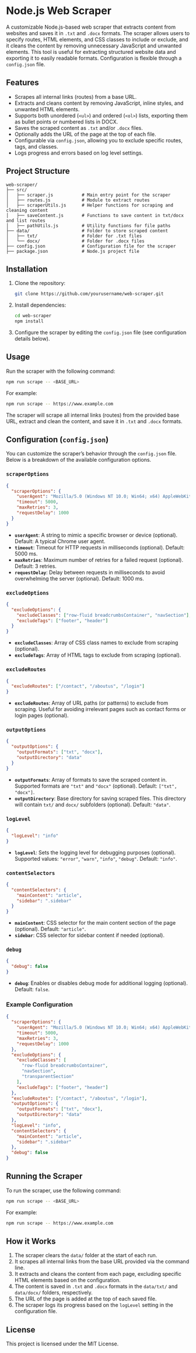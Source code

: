 # Node.js Web Scraper

A customizable Node.js-based web scraper that extracts content from websites and saves it in `.txt` and `.docx` formats. The scraper allows users to specify routes, HTML elements, and CSS classes to include or exclude, and it cleans the content by removing unnecessary JavaScript and unwanted elements. This tool is useful for extracting structured website data and exporting it to easily readable formats. Configuration is flexible through a `config.json` file.

## Features

- Scrapes all internal links (routes) from a base URL.
- Extracts and cleans content by removing JavaScript, inline styles, and unwanted HTML elements.
- Supports both unordered (`<ul>`) and ordered (`<ol>`) lists, exporting them as bullet points or numbered lists in DOCX.
- Saves the scraped content as `.txt` and/or `.docx` files.
- Optionally adds the URL of the page at the top of each file.
- Configurable via `config.json`, allowing you to exclude specific routes, tags, and classes.
- Logs progress and errors based on log level settings.

## Project Structure

```
web-scraper/
├── src/
│   ├── scraper.js           # Main entry point for the scraper
│   ├── routes.js            # Module to extract routes
│   ├── scraperUtils.js      # Helper functions for scraping and cleaning content
│   ├── saveContent.js       # Functions to save content in txt/docx and list routes
│   ├── pathUtils.js         # Utility functions for file paths
├── data/                    # Folder to store scraped content
│   ├── txt/                 # Folder for .txt files
│   └── docx/                # Folder for .docx files
├── config.json              # Configuration file for the scraper
├── package.json             # Node.js project file
```

## Installation

1. Clone the repository:

   ```bash
   git clone https://github.com/yourusername/web-scraper.git
   ```

2. Install dependencies:

   ```bash
   cd web-scraper
   npm install
   ```

3. Configure the scraper by editing the `config.json` file (see configuration details below).

## Usage

Run the scraper with the following command:

```bash
npm run scrape -- <BASE_URL>
```

For example:

```bash
npm run scrape -- https://www.example.com
```

The scraper will scrape all internal links (routes) from the provided base URL, extract and clean the content, and save it in `.txt` and `.docx` formats.

## Configuration (`config.json`)

You can customize the scraper’s behavior through the `config.json` file. Below is a breakdown of the available configuration options.

### `scraperOptions`

```json
{
  "scraperOptions": {
    "userAgent": "Mozilla/5.0 (Windows NT 10.0; Win64; x64) AppleWebKit/537.36 (KHTML, like Gecko) Chrome/87.0.4280.88 Safari/537.36",
    "timeout": 5000,
    "maxRetries": 3,
    "requestDelay": 1000
  }
}
```

- **`userAgent`**: A string to mimic a specific browser or device (optional). Default: A typical Chrome user agent.
- **`timeout`**: Timeout for HTTP requests in milliseconds (optional). Default: 5000 ms.
- **`maxRetries`**: Maximum number of retries for a failed request (optional). Default: 3 retries.
- **`requestDelay`**: Delay between requests in milliseconds to avoid overwhelming the server (optional). Default: 1000 ms.

### `excludeOptions`

```json
{
  "excludeOptions": {
    "excludeClasses": ["row-fluid breadcrumbsContainer", "navSection"],
    "excludeTags": ["footer", "header"]
  }
}
```

- **`excludeClasses`**: Array of CSS class names to exclude from scraping (optional).
- **`excludeTags`**: Array of HTML tags to exclude from scraping (optional).

### `excludeRoutes`

```json
{
  "excludeRoutes": ["/contact", "/aboutus", "/login"]
}
```

- **`excludeRoutes`**: Array of URL paths (or patterns) to exclude from scraping. Useful for avoiding irrelevant pages such as contact forms or login pages (optional).

### `outputOptions`

```json
{
  "outputOptions": {
    "outputFormats": ["txt", "docx"],
    "outputDirectory": "data"
  }
}
```

- **`outputFormats`**: Array of formats to save the scraped content in. Supported formats are `"txt"` and `"docx"` (optional). Default: `["txt", "docx"]`.
- **`outputDirectory`**: Base directory for saving scraped files. This directory will contain `txt/` and `docx/` subfolders (optional). Default: `"data"`.

### `logLevel`

```json
{
  "logLevel": "info"
}
```

- **`logLevel`**: Sets the logging level for debugging purposes (optional). Supported values: `"error"`, `"warn"`, `"info"`, `"debug"`. Default: `"info"`.

### `contentSelectors`

```json
{
  "contentSelectors": {
    "mainContent": "article",
    "sidebar": ".sidebar"
  }
}
```

- **`mainContent`**: CSS selector for the main content section of the page (optional). Default: `"article"`.
- **`sidebar`**: CSS selector for sidebar content if needed (optional).

### `debug`

```json
{
  "debug": false
}
```

- **`debug`**: Enables or disables debug mode for additional logging (optional). Default: `false`.

### Example Configuration

```json
{
  "scraperOptions": {
    "userAgent": "Mozilla/5.0 (Windows NT 10.0; Win64; x64) AppleWebKit/537.36 (KHTML, like Gecko) Chrome/87.0.4280.88 Safari/537.36",
    "timeout": 5000,
    "maxRetries": 3,
    "requestDelay": 1000
  },
  "excludeOptions": {
    "excludeClasses": [
      "row-fluid breadcrumbsContainer",
      "navSection",
      "transparentSection"
    ],
    "excludeTags": ["footer", "header"]
  },
  "excludeRoutes": ["/contact", "/aboutus", "/login"],
  "outputOptions": {
    "outputFormats": ["txt", "docx"],
    "outputDirectory": "data"
  },
  "logLevel": "info",
  "contentSelectors": {
    "mainContent": "article",
    "sidebar": ".sidebar"
  },
  "debug": false
}
```

## Running the Scraper

To run the scraper, use the following command:

```bash
npm run scrape -- <BASE_URL>
```

For example:

```bash
npm run scrape -- https://www.example.com
```

## How it Works

1. The scraper clears the `data/` folder at the start of each run.
2. It scrapes all internal links from the base URL provided via the command line.
3. It extracts and cleans the content from each page, excluding specific HTML elements based on the configuration.
4. The content is saved in `.txt` and `.docx` formats in the `data/txt/` and `data/docx/` folders, respectively.
5. The URL of the page is added at the top of each saved file.
6. The scraper logs its progress based on the `logLevel` setting in the configuration file.

## License

This project is licensed under the MIT License.
